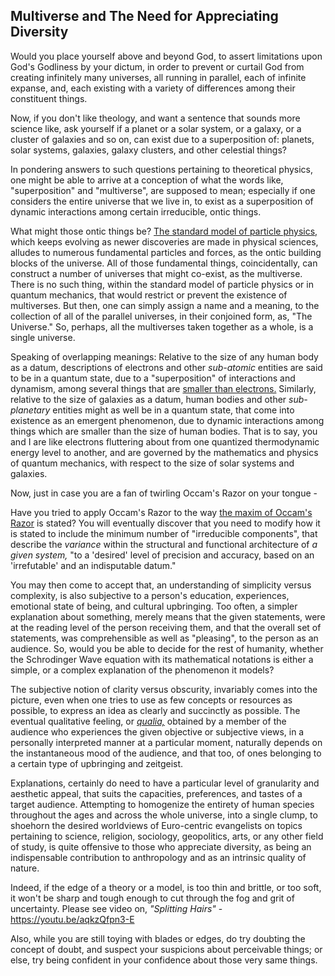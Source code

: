 ## Multiverse and The Need for Appreciating Diversity

Would you place yourself above and beyond God, to assert limitations upon God's Godliness by your dictum, in order to prevent or curtail God from creating infinitely many universes, all running in parallel, each of infinite expanse, and, each existing with a variety of differences among their constituent things. 

Now, if you don't like theology, and want a sentence that sounds more science like, ask yourself if a planet or a solar system, or a galaxy, or a cluster of galaxies and so on, can exist due to a superposition of: planets, solar systems, galaxies, galaxy clusters, and other celestial things? 

In pondering answers to such questions pertaining to theoretical physics, one might be able to arrive at a conception of what the words like, "superposition" and "multiverse", are supposed to mean; especially if one considers the entire universe that we live in, to exist as a superposition of dynamic interactions among certain irreducible, ontic things. 

What might those ontic things be? [The standard model of particle physics,](https://en.wikipedia.org/wiki/Standard_Model) which keeps evolving as newer discoveries are made in physical sciences, alludes to numerous fundamental particles and forces, as the ontic building blocks of the universe. All of those fundamental things, coincidentally, can construct a number of universes that might co-exist, as the multiverse. There is no such thing, within the standard model of particle physics or in quantum mechanics, that would restrict or prevent the existence of multiverses. But then, one can simply assign a name and a meaning, to the collection of all of the parallel universes, in their conjoined form, as, "The Universe." So, perhaps, all the multiverses taken together as a whole, is a single universe. 

Speaking of overlapping meanings: Relative to the size of any human body as a datum, descriptions of electrons and other *sub-atomic* entities are said to be in a quantum state, due to a "superposition" of interactions and dynamism, among several things that are [smaller than electrons.](https://phys.org/news/2015-05-electron.html) Similarly, relative to the size of galaxies as a datum, human bodies and other *sub-planetary* entities might as well be in a quantum state, that come into existence as an emergent phenomenon, due to dynamic interactions among things which are smaller than the size of human bodies. That is to say, you and I are like electrons fluttering about from one quantized thermodynamic energy level to another, and are governed by the mathematics and physics of quantum mechanics, with respect to the size of solar systems and galaxies. 

Now, just in case you are a fan of twirling Occam's Razor on your tongue - 

Have you tried to apply Occam's Razor to the way [the maxim of Occam's Razor](https://en.wikipedia.org/wiki/Occam%27s_razor) is stated? You will eventually discover that you need to modify how it is stated to include the minimum number of "irreducible components", that describe the *variance* within the structural and functional architecture of *a given system,* "to a 'desired' level of precision and accuracy, based on an 'irrefutable' and an indisputable datum." 

You may then come to accept that, an understanding of simplicity versus complexity, is also subjective to a person's education, experiences, emotional state of being, and cultural upbringing. Too often, a simpler explanation about something, merely means that the given statements, were at the reading level of the person receiving them, and that the overall set of statements, was comprehensible as well as "pleasing", to the person as an audience. So, would you be able to decide for the rest of humanity, whether the Schrodinger Wave equation with its mathematical notations is either a simple, or a complex explanation of the phenomenon it models?  

The subjective notion of clarity versus obscurity, invariably comes into the picture, even when one tries to use as few concepts or resources as possible, to express an idea as clearly and succinctly as possible. The eventual qualitative feeling, or *[qualia,](https://en.wikipedia.org/wiki/Qualia)* obtained by a member of the audience who experiences the given objective or subjective views, in a personally interpreted manner at a particular moment, naturally depends on the instantaneous mood of the audience, and that too, of ones belonging to a certain type of upbringing and zeitgeist. 

Explanations, certainly do need to have a particular level of granularity and aesthetic appeal, that suits the capacities, preferences, and tastes of a target audience. Attempting to homogenize the entirety of human species throughout the ages and across the whole universe, into a single clump, to shoehorn the desired worldviews of Euro-centric evangelists on topics pertaining to science, religion, sociology, geopolitics, arts, or any other field of study, is quite offensive to those who appreciate diversity, as being an indispensable contribution to anthropology and as an intrinsic quality of nature.   

Indeed, if the edge of a theory or a model, is too thin and brittle, or too soft, it won't be sharp and tough enough to cut through the fog and grit of uncertainty. Please see video on, *"Splitting Hairs"* - https://youtu.be/aqkzQfpn3-E 

Also, while you are still toying with blades or edges, do try doubting the concept of doubt, and suspect your suspicions about perceivable things; or else, try being confident in your confidence about those very same things. 
